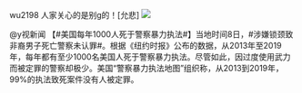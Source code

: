 wu2198
人家关心的是别g的！[允悲]
![](https://img.t.sinajs.cn/t4/appstyle/expression/ext/normal/83/2018new_kuxiao_org.png)

@y视新闻
【#美国每年1000人死于警察暴力执法#】当地时间8日，#涉嫌锁颈致非裔男子死亡警察未认罪#。根据《纽约时报》公布的数据，从2013年至2019年，每年都有至少1000名美国人死于警察暴力执法。尽管如此，因过度使用武力而被定罪的警察却极少。美国“警察暴力执法地图”组织称，从2013到2019年，99%的执法致死案件没有人被定罪。
